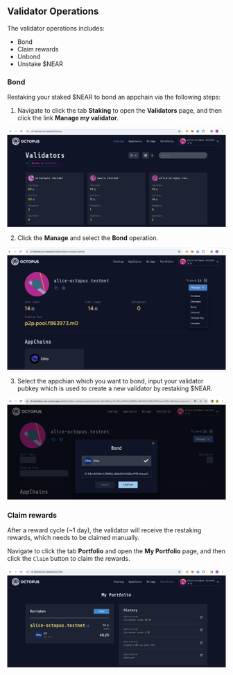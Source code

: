 ## Validator Operations

The validator operations includes:

* Bond
* Claim rewards
* Unbond
* Unstake $NEAR

### Bond

Restaking your staked $NEAR to bond an appchain via the following steps:

1. Navigate to click the tab **Staking** to open the **Validators** page, and then click the link **Manage my validator**.

![validator](../../images/maintain/v2/v2_validators.jpg)

2. Click the **Manage** and select the **Bond** operation.

![validator manage](../../images/maintain/v2/v2_validator_manage.jpg)

3. Select the appchian which you want to bond, input your validator pubkey which is used to create a new validator by restaking $NEAR.

![Restaking bond](../../images/maintain/v2/v2_validator_bond_key.jpg)

### Claim rewards

After a reward cycle (~1 day), the validator will receive the restaking rewards, which needs to be claimed manually.

Navigate to click the tab **Portfolio** and open the **My Portfolio** page, and then click the `Claim` button to claim the rewards.

![claim rewards](../../images/maintain/v2/v2_claim_rewards.jpg)
